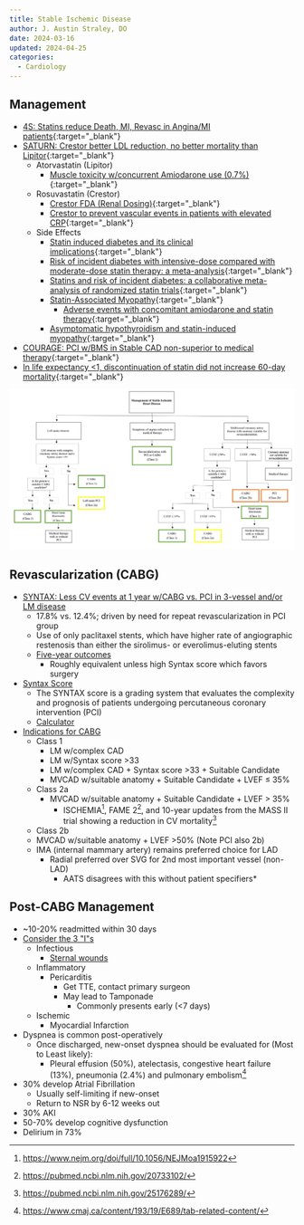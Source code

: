 ```yaml
---
title: Stable Ischemic Disease
author: J. Austin Straley, DO
date: 2024-03-16
updated: 2024-04-25
categories:
  - Cardiology
---
```

## Management

* [4S: Statins reduce Death, MI, Revasc in Angina/MI patients](https://pubmed.ncbi.nlm.nih.gov/7968073/){:target="_blank"}
* [SATURN: Crestor better LDL reduction, no better mortality than Lipitor](https://pubmed.ncbi.nlm.nih.gov/22085316/){:target="_blank"}
    * Atorvastatin (Lipitor)
        * [Muscle toxicity w/concurrent Amiodarone use (0.7%)](https://pubmed.ncbi.nlm.nih.gov/15860984/){:target="_blank"}
    * Rosuvastatin (Crestor)
        * [Crestor FDA (Renal Dosing)](https://www.accessdata.fda.gov/drugsatfda_docs/label/2020/021366s040s041lbl.pdf){:target="_blank"}
        * [Crestor to prevent vascular events in patients with elevated CRP](https://pubmed.ncbi.nlm.nih.gov/18997196/){:target="_blank"}
    * Side Effects
        * [Statin induced diabetes and its clinical implications](https://pubmed.ncbi.nlm.nih.gov/25210397/){:target="_blank"}
        * [Risk of incident diabetes with intensive-dose compared with moderate-dose statin therapy: a meta-analysis](https://pubmed.ncbi.nlm.nih.gov/21693744/){:target="_blank"}
        * [Statins and risk of incident diabetes: a collaborative meta-analysis of randomized statin trials](https://pubmed.ncbi.nlm.nih.gov/20167359/){:target="_blank"}
        * [Statin-Associated Myopathy](https://pubmed.ncbi.nlm.nih.gov/12672737/){:target="_blank"}
            * [Adverse events with concomitant amiodarone and statin therapy](https://pubmed.ncbi.nlm.nih.gov/15860984/){:target="_blank"}
        * [Asymptomatic hypothyroidism and statin-induced myopathy](https://pubmed.ncbi.nlm.nih.gov/17872677/){:target="_blank"}
* [COURAGE: PCI w/BMS in Stable CAD non-superior to medical therapy](https://pubmed.ncbi.nlm.nih.gov/17387127/){:target="_blank"}
* [In life expectancy <1, discontinuation of statin did not increase 60-day mortality](https://pubmed.ncbi.nlm.nih.gov/20818875/){:target="_blank"}

![Courtesy of Riordan M, Schuetze K.](/assets/images/im-guide/cards/stable-ischemic-disease/Vascular-EA-Schuetze-Riordan-Fig1.webp)

## Revascularization (CABG)

* [SYNTAX: Less CV events at 1 year w/CABG vs. PCI in 3-vessel and/or LM disease][3]
    * 17.8% vs. 12.4%; driven by need for repeat revascularization in PCI group
    * Use of only paclitaxel stents, which have higher rate of angiographic restenosis than either the sirolimus- or everolimus-eluting stents
    * [Five-year outcomes][4]
        * Roughly equivalent unless high Syntax score which favors surgery
* [Syntax Score][5]
    * The SYNTAX score is a grading system that evaluates the complexity and prognosis of patients undergoing percutaneous coronary intervention (PCI)
    * [Calculator][6]
* [Indications for CABG][1]
    * Class 1
        * LM w/complex CAD
        * LM w/Syntax score >33
        * LM w/complex CAD + Syntax score >33 + Suitable Candidate
        * MVCAD w/suitable anatomy + Suitable Candidate + LVEF $\leq$ 35%
    * Class 2a
        * MVCAD w/suitable anatomy + Suitable Candidate + LVEF $\gt$ 35%
            * ISCHEMIA[^1], FAME 2[^2], and 10-year updates from the MASS II trial showing a reduction in CV mortality[^3]
    * Class 2b
    * MVCAD w/suitable anatomy + LVEF >50% (Note PCI also 2b)
    * IMA (internal mammary artery) remains preferred choice for LAD
        * Radial preferred over SVG for 2nd most important vessel (non-LAD)
            * AATS disagrees with this without patient specifiers*

## Post-CABG Management

* ~10-20% readmitted within 30 days
* [Consider the 3 "I"s][2]
    * Infectious
        * [Sternal wounds][7]
    * Inflammatory
        * Pericarditis
            * Get TTE, contact primary surgeon
            * May lead to Tamponade
                * Commonly presents early (<7 days)
    * Ischemic
        * Myocardial Infarction
* Dyspnea is common post-operatively
    * Once discharged, new-onset dyspnea should be evaluated for (Most to Least likely):
        * Pleural effusion (50%), atelectasis, congestive heart failure (13%), pneumonia (2.4%) and pulmonary embolism[^4]
* 30% develop Atrial Fibrillation
    * Usually self-limiting if new-onset
    * Return to NSR by 6-12 weeks out
* 30% AKI
* 50-70% develop cognitive dysfunction
* Delirium in 73%

[^1]: https://www.nejm.org/doi/full/10.1056/NEJMoa1915922
[^2]: https://pubmed.ncbi.nlm.nih.gov/20733102/
[^3]: https://pubmed.ncbi.nlm.nih.gov/25176289/
[^4]: https://www.cmaj.ca/content/193/19/E689/tab-related-content/

[1]: https://www.acc.org/Latest-in-Cardiology/Articles/2022/10/31/13/02/Key-Takeaways-From-the-2021-Coronary-Revascularization-Guidelines{:target="_blank"}
[2]: https://www.ncbi.nlm.nih.gov/pmc/articles/PMC8157999/{:target="_blank"}
[3]: https://www.wikijournalclub.org/wiki/SYNTAX{:target="_blank"}
[4]: https://pubmed.ncbi.nlm.nih.gov/24700706/{:target="_blank"}
[5]: https://www.ncbi.nlm.nih.gov/pmc/articles/PMC4348991/{:target="_blank"}
[6]: https://syntaxscore.org/calculator/start.htm/{:target="_blank"}
[7]: https://www.cmaj.ca/content/cmaj/suppl/2021/05/04/193.19.E689.DC1/191108-view-2-at.pdf{:target="_blank"}
